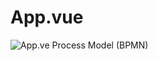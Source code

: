 # App.vue

![App.ve Process Model (BPMN)](Design/assests/architeture/app-component-vue "App.ve Process Model (BPMN)")
